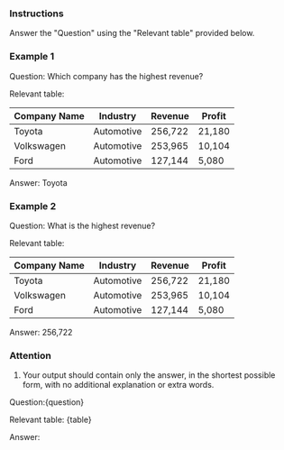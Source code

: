 ### Instructions
Answer the "Question" using the "Relevant table" provided below.

### Example 1 
Question: Which company has the highest revenue?

Relevant table:

| Company Name | Industry    | Revenue | Profit |
|--------------|-------------|---------|--------|
| Toyota       | Automotive  | 256,722 | 21,180 |
| Volkswagen   | Automotive  | 253,965 | 10,104 |
| Ford         | Automotive  | 127,144 | 5,080  |

Answer:
Toyota

### Example 2 
Question: What is the highest revenue?

Relevant table:

| Company Name | Industry    | Revenue | Profit |
|--------------|-------------|---------|--------|
| Toyota       | Automotive  | 256,722 | 21,180 |
| Volkswagen   | Automotive  | 253,965 | 10,104 |
| Ford         | Automotive  | 127,144 | 5,080  |

Answer:
256,722

### Attention
1. Your output should contain only the answer, in the shortest possible form, with no additional explanation or extra words.


Question:{question}

Relevant table:
{table}

Answer:
